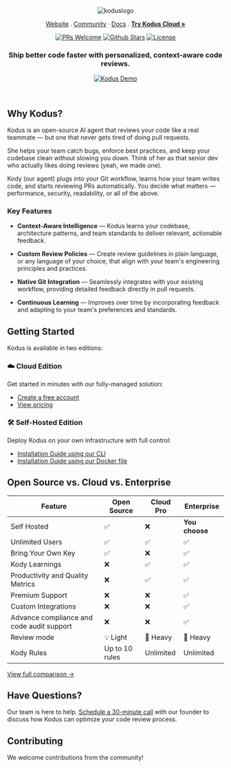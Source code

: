 <p align="center">
  <img alt="koduslogo" src="https://kodus.io/wp-content/uploads/2025/04/kodusai.png">
</p>

<p align="center">
  <a href="https://kodus.io" target="_blank">Website</a>
  .
  <a href="" target="_blank">Community</a>
  ·
  <a href="https://docs.kodus.io" target="_blank">Docs</a>
  .
  <a href="https://app.kodus.io" target="_blank"><strong>Try Kodus Cloud »</strong></a>
</p>

<p align="center">
   <a href='http://makeapullrequest.com'><img alt='PRs Welcome' src='https://img.shields.io/badge/PRs-welcome-brightgreen.svg?style=shields'/></a>
   <a href="https://github.com/" target="_blank"><img src="https://img.shields.io/github/stars/kodustech/kodus-ai" alt="Github Stars"></a>
   <a href="https://github.com/briefercloud/briefer/blob/main/LICENSE"><img src="https://img.shields.io/badge/license-AGPLv3-red" alt="License"></a>
</p>

<h3 align="center">Ship better code faster with personalized, context-aware code reviews.</h3>

<p align="center">
  <a href="https://www.youtube.com/watch?v=rQo9rmQ2-zM">
    <img src="https://img.youtube.com/vi/rQo9rmQ2-zM/0.jpg" alt="Kodus Demo">
  </a>
</p>

<br/>

## Why Kodus?

Kodus is an open-source AI agent that reviews your code like a real teammate — but one that never gets tired of doing pull requests.

She helps your team catch bugs, enforce best practices, and keep your codebase clean without slowing you down. Think of her as that senior dev who actually likes doing reviews (yeah, we made one).

Kody (our agent) plugs into your Git workflow, learns how your team writes code, and starts reviewing PRs automatically. You decide what matters — performance, security, readability, or all of the above.

### Key Features

- **Context-Aware Intelligence** — Kodus learns your codebase, architecture patterns, and team standards to deliver relevant, actionable feedback.

- **Custom Review Policies** — Create review guidelines in plain language, or any language of your choice, that align with your team's engineering principles and practices.

- **Native Git Integration** — Seamlessly integrates with your existing workflow, providing detailed feedback directly in pull requests.

- **Continuous Learning** — Improves over time by incorporating feedback and adapting to your team's preferences and standards.

## Getting Started

Kodus is available in two editions:

### ☁️ Cloud Edition

Get started in minutes with our fully-managed solution:

- [Create a free account](https://app.kodus.io/signup)
- [View pricing](https://kodus.io/pricing)

### 🛠️ Self-Hosted Edition

Deploy Kodus on your own infrastructure with full control:

- [Installation Guide using our CLI](https://docs.kodus.io/self-hosted/installation)
- [Installation Guide using our Docker file](https://docs.kodus.io/how_to_deploy/en/deploy_kodus/generic_vm)

## Open Source vs. Cloud vs. Enterprise

| Feature                                    | Open Source    | Cloud Pro | Enterprise     |
| ------------------------------------------ | -------------- | --------- | -------------- |
| Self Hosted                                | ✅             | ❌        | **You choose** |
| Unlimited Users                            | ✅             | ✅        | ✅             |
| Bring Your Own Key                         | ✅             | ❌        | ✅             |
| Kody Learnings                             | ❌             | ✅        | ✅             |
| Productivity and Quality Metrics           | ❌             | ✅        | ✅             |
| Premium Support                            | ❌             | ❌        | ✅             |
| Custom Integrations                        | ❌             | ❌        | ✅             |
| Advance compliance and code audit support  | ❌             | ❌        | ✅             |
| Review mode                                | 💡 Light       | 🚀 Heavy  | 🚀 Heavy       |
| Kody Rules                                 | Up to 10 rules | Unlimited | Unlimited      |

[View full comparison →](https://kodus.io/pricing)

## Have Questions?

Our team is here to help. [Schedule a 30-minute call](https://cal.com/gabrielmalinosqui/30min) with our founder to discuss how Kodus can optimize your code review process.

## Contributing

We welcome contributions from the community!
